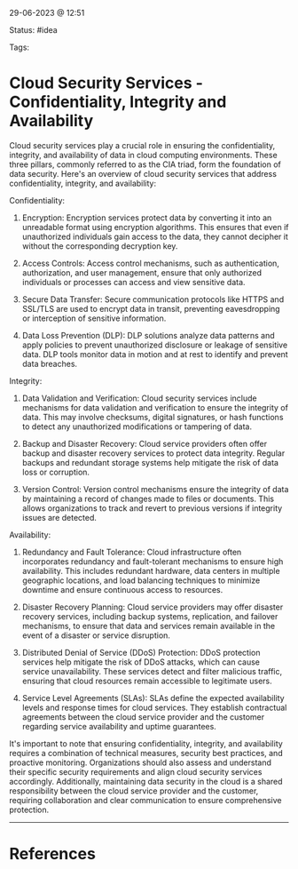 29-06-2023 @ 12:51

Status: #idea

Tags: 

# Cloud Security Services - Confidentiality, Integrity and Availability

Cloud security services play a crucial role in ensuring the confidentiality, integrity, and availability of data in cloud computing environments. These three pillars, commonly referred to as the CIA triad, form the foundation of data security. Here's an overview of cloud security services that address confidentiality, integrity, and availability:

Confidentiality:

1. Encryption: Encryption services protect data by converting it into an unreadable format using encryption algorithms. This ensures that even if unauthorized individuals gain access to the data, they cannot decipher it without the corresponding decryption key.
    
2. Access Controls: Access control mechanisms, such as authentication, authorization, and user management, ensure that only authorized individuals or processes can access and view sensitive data.
    
3. Secure Data Transfer: Secure communication protocols like HTTPS and SSL/TLS are used to encrypt data in transit, preventing eavesdropping or interception of sensitive information.
    
4. Data Loss Prevention (DLP): DLP solutions analyze data patterns and apply policies to prevent unauthorized disclosure or leakage of sensitive data. DLP tools monitor data in motion and at rest to identify and prevent data breaches.
    

Integrity:

1. Data Validation and Verification: Cloud security services include mechanisms for data validation and verification to ensure the integrity of data. This may involve checksums, digital signatures, or hash functions to detect any unauthorized modifications or tampering of data.
    
2. Backup and Disaster Recovery: Cloud service providers often offer backup and disaster recovery services to protect data integrity. Regular backups and redundant storage systems help mitigate the risk of data loss or corruption.
    
3. Version Control: Version control mechanisms ensure the integrity of data by maintaining a record of changes made to files or documents. This allows organizations to track and revert to previous versions if integrity issues are detected.
    

Availability:

1. Redundancy and Fault Tolerance: Cloud infrastructure often incorporates redundancy and fault-tolerant mechanisms to ensure high availability. This includes redundant hardware, data centers in multiple geographic locations, and load balancing techniques to minimize downtime and ensure continuous access to resources.
    
2. Disaster Recovery Planning: Cloud service providers may offer disaster recovery services, including backup systems, replication, and failover mechanisms, to ensure that data and services remain available in the event of a disaster or service disruption.
    
3. Distributed Denial of Service (DDoS) Protection: DDoS protection services help mitigate the risk of DDoS attacks, which can cause service unavailability. These services detect and filter malicious traffic, ensuring that cloud resources remain accessible to legitimate users.
    
4. Service Level Agreements (SLAs): SLAs define the expected availability levels and response times for cloud services. They establish contractual agreements between the cloud service provider and the customer regarding service availability and uptime guarantees.
    

It's important to note that ensuring confidentiality, integrity, and availability requires a combination of technical measures, security best practices, and proactive monitoring. Organizations should also assess and understand their specific security requirements and align cloud security services accordingly. Additionally, maintaining data security in the cloud is a shared responsibility between the cloud service provider and the customer, requiring collaboration and clear communication to ensure comprehensive protection.

---
# References

